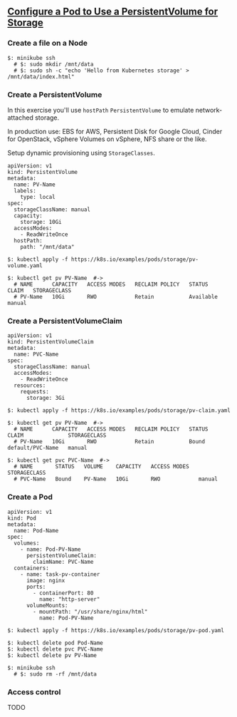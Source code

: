 ## [Configure a Pod to Use a PersistentVolume for Storage](https://kubernetes.io/docs/tasks/configure-pod-container/configure-persistent-volume-storage/)

### Create a file on a Node

```
$: minikube ssh
  # $: sudo mkdir /mnt/data
  # $: sudo sh -c "echo 'Hello from Kubernetes storage' > /mnt/data/index.html"
```

### Create a PersistentVolume

In this exercise you'll use `hostPath` `PersistentVolume` to emulate network-attached storage.  

In production use: EBS for AWS, Persistent Disk for Google Cloud, Cinder for OpenStack, vSphere Volumes on vSphere, NFS share or the like.  

Setup dynamic provisioning using `StorageClasses`.  

```
apiVersion: v1
kind: PersistentVolume
metadata:
  name: PV-Name
  labels:
    type: local
spec:
  storageClassName: manual
  capacity:
    storage: 10Gi
  accessModes:
    - ReadWriteOnce
  hostPath:
    path: "/mnt/data"
```

```
$: kubectl apply -f https://k8s.io/examples/pods/storage/pv-volume.yaml

$: kubectl get pv PV-Name  #->
  # NAME      CAPACITY   ACCESS MODES   RECLAIM POLICY   STATUS      CLAIM   STORAGECLASS
  # PV-Name   10Gi       RWO            Retain           Available           manual      
```

### Create a PersistentVolumeClaim

```
apiVersion: v1
kind: PersistentVolumeClaim
metadata:
  name: PVC-Name
spec:
  storageClassName: manual
  accessModes:
    - ReadWriteOnce
  resources:
    requests:
      storage: 3Gi
```

```
$: kubectl apply -f https://k8s.io/examples/pods/storage/pv-claim.yaml

$: kubectl get pv PV-Name  #->
  # NAME      CAPACITY   ACCESS MODES   RECLAIM POLICY   STATUS   CLAIM              STORAGECLASS
  # PV-Name   10Gi       RWO            Retain           Bound    default/PVC-Name   manual      

$: kubectl get pvc PVC-Name  #->
  # NAME       STATUS   VOLUME    CAPACITY   ACCESS MODES   STORAGECLASS
  # PVC-Name   Bound    PV-Name   10Gi       RWO            manual      
```

### Create a Pod

```
apiVersion: v1
kind: Pod
metadata:
  name: Pod-Name
spec:
  volumes:
    - name: Pod-PV-Name
      persistentVolumeClaim:
        claimName: PVC-Name
  containers:
    - name: task-pv-container
      image: nginx
      ports:
        - containerPort: 80
          name: "http-server"
      volumeMounts:
        - mountPath: "/usr/share/nginx/html"
          name: Pod-PV-Name
```

```
$: kubectl apply -f https://k8s.io/examples/pods/storage/pv-pod.yaml
```

```
$: kubectl delete pod Pod-Name
$: kubectl delete pvc PVC-Name
$: kubectl delete pv PV-Name

$: minikube ssh
  # $: sudo rm -rf /mnt/data
```

### Access control

TODO
